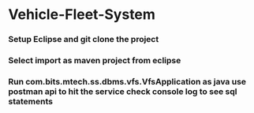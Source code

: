 # Vehicle-Fleet-System

### Setup Eclipse and git clone the project
### Select import as maven project from eclipse
### Run com.bits.mtech.ss.dbms.vfs.VfsApplication as java use postman api to hit the service check console log to see sql statements
